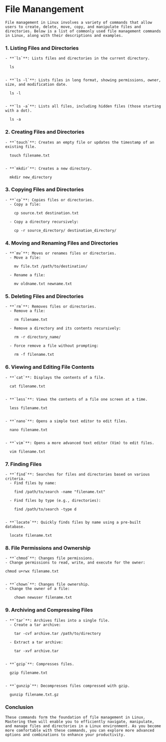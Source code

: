 # File Manangement

	File management in Linux involves a variety of commands that allow users to create, delete, move, copy, and manipulate files and directories. Below is a list of commonly used file management commands in Linux, along with their descriptions and examples.

### 1. **Listing Files and Directories**

	- **`ls`**: Lists files and directories in the current directory.
	  
	  ls
	  

	- **`ls -l`**: Lists files in long format, showing permissions, owner, size, and modification date.

	  ls -l
	  

	- **`ls -a`**: Lists all files, including hidden files (those starting with a dot).
	  
	  ls -a
	  

### 2. **Creating Files and Directories**

	- **`touch`**: Creates an empty file or updates the timestamp of an existing file.
	  
	  touch filename.txt
	  

	- **`mkdir`**: Creates a new directory.
	  
	  mkdir new_directory
  

### 3. **Copying Files and Directories**

	- **`cp`**: Copies files or directories.
	  - Copy a file:
	
		cp source.txt destination.txt
		
	  - Copy a directory recursively:
		
		cp -r source_directory/ destination_directory/
		

### 4. **Moving and Renaming Files and Directories**

	- **`mv`**: Moves or renames files or directories.
	  - Move a file:
		
		mv file.txt /path/to/destination/
		
	  - Rename a file:
		
		mv oldname.txt newname.txt
    

### 5. **Deleting Files and Directories**

	- **`rm`**: Removes files or directories.
	  - Remove a file:
		
		rm filename.txt
		
	  - Remove a directory and its contents recursively:
		
		rm -r directory_name/
		
	  - Force remove a file without prompting:
		
		rm -f filename.txt	
    

### 6. **Viewing and Editing File Contents**

	- **`cat`**: Displays the contents of a file.
	
	  cat filename.txt
	  

	- **`less`**: Views the contents of a file one screen at a time.
	 
	  less filename.txt
	 

	- **`nano`**: Opens a simple text editor to edit files.
	 
	  nano filename.txt
	  

	- **`vim`**: Opens a more advanced text editor (Vim) to edit files.
	  
	  vim filename.txt
	  

### 7. **Finding Files**

	- **`find`**: Searches for files and directories based on various criteria.
	  - Find files by name:
	
		find /path/to/search -name "filename.txt"
		
	  - Find files by type (e.g., directories):
		
		find /path/to/search -type d
		

	- **`locate`**: Quickly finds files by name using a pre-built database.
	 
	  locate filename.txt
  

### 8. **File Permissions and Ownership**

	- **`chmod`**: Changes file permissions.
	- Change permissions to read, write, and execute for the owner:
    
	chmod u+rwx filename.txt
    

	- **`chown`**: Changes file ownership.
	- Change the owner of a file:
    
		chown newuser filename.txt
    

### 9. **Archiving and Compressing Files**

	- **`tar`**: Archives files into a single file.
	  - Create a tar archive:
		
		tar -cvf archive.tar /path/to/directory
		
	  - Extract a tar archive:
		
		tar -xvf archive.tar
	   

	- **`gzip`**: Compresses files.
	 
	  gzip filename.txt
	 

	- **`gunzip`**: Decompresses files compressed with gzip.

	  gunzip filename.txt.gz
  

### Conclusion

	These commands form the foundation of file management in Linux. Mastering them will enable you to efficiently navigate, manipulate, and manage files and directories in a Linux environment. As you become more comfortable with these commands, you can explore more advanced options and combinations to enhance your productivity.